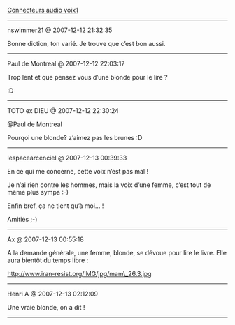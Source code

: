 [Connecteurs audio voix1](../../../2007/12/connecteurs-audio-voix1.md)

---
nswimmer21 @ 2007-12-12 21:32:35

Bonne diction, ton varié. Je trouve que c’est bon aussi.

---

Paul de Montreal @ 2007-12-12 22:03:17

Trop lent et que pensez vous d’une blonde pour le lire ?

:D

---

TOTO ex DIEU @ 2007-12-12 22:30:24

@Paul de Montreal 

Pourqoi une blonde? z’aimez pas les brunes :D

---

lespacearcenciel @ 2007-12-13 00:39:33

En ce qui me concerne, cette voix n’est pas mal !

Je n’ai rien contre les hommes, mais la voix d’une femme, c’est tout de même plus sympa :-) 

Enfin bref, ça ne tient qu’à moi... !

Amitiés ;-)

---

Ax @ 2007-12-13 00:55:18

A la demande générale, une femme, blonde, se dévoue pour lire le livre. Elle aura bientôt du temps libre :

http://www.iran-resist.org/IMG/jpg/mam\_26.3.jpg

---

Henri A @ 2007-12-13 02:12:09

Une vraie blonde, on a dit !

---

